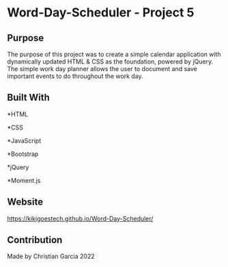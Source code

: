 # Word-Day-Scheduler - Project 5

## Purpose

The purpose of this project was to create a simple calendar application with dynamically updated HTML & CSS as the foundation, powered by jQuery. The simple work day planner allows the user to document and save important events to do throughout the work day. 

## Built With
*HTML

*CSS

*JavaScript

*Bootstrap

*jQuery

*Moment.js

## Website

https://kikigoestech.github.io/Word-Day-Scheduler/




## Contribution

Made by Christian Garcia 2022